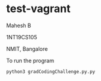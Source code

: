 # test-vagrant
Mahesh B

1NT19CS105

NMIT, Bangalore


To run the program

`python3 gradCodingChallenge.py.py`
